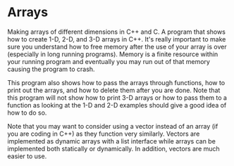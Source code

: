# Arrays
Making arrays of different dimensions in C++ and C. A program that shows how to create 1-D, 2-D, and 3-D arrays in C++. It's really important to make sure you understand how to free memory after the use of your array is over (especially in long running programs). Memory is a finite resource within your running program and eventually you may run out of that memory causing the program to crash.

This program also shows how to pass the arrays through functions, how to print out the arrays, and how to delete them after you are done.
Note that this program will not show how to print 3-D arrays or how to pass them to a function as looking at the 1-D and 2-D examples should give a good idea of how to do so.

Note that you may want to consider using a vector instead of an array (if you are coding in C++) as they function very similarly. Vectors are implemented as dynamic arrays with a list interface while arrays can be implemented both statically or dynamically. In addition, vectors are much easier to use.
